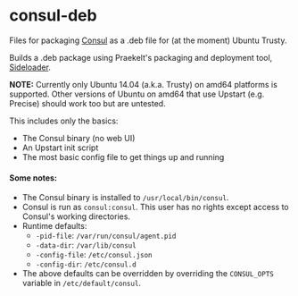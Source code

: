 # consul-deb
Files for packaging [Consul](https://consul.io) as a .deb file for (at the moment) Ubuntu Trusty.

Builds a .deb package using Praekelt's packaging and deployment tool, [Sideloader](https://github.com/praekelt/sideloader/).

**NOTE:** Currently only Ubuntu 14.04 (a.k.a. Trusty) on amd64 platforms is supported. Other versions of Ubuntu on amd64 that use Upstart (e.g. Precise) should work too but are untested.

This includes only the basics:
* The Consul binary (no web UI)
* An Upstart init script
* The most basic config file to get things up and running

#### Some notes:
* The Consul binary is installed to `/usr/local/bin/consul`.
* Consul is run as `consul:consul`. This user has no rights except access to Consul's working directories.
* Runtime defaults:
  * `-pid-file`: `/var/run/consul/agent.pid`
  * `-data-dir`: `/var/lib/consul`
  * `-config-file`: `/etc/consul.json`
  * `-config-dir`: `/etc/consul.d`
* The above defaults can be overridden by overriding the `CONSUL_OPTS` variable in `/etc/default/consul`.
